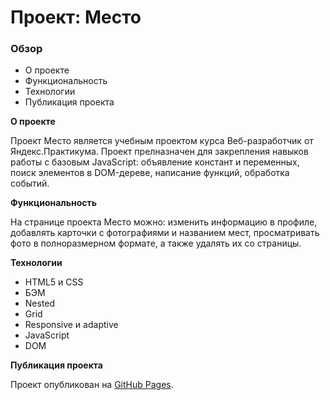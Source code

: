 # Проект: Место

### Обзор

* О проекте
* Функциональность
* Технологии
* Публикация проекта


**О проекте**

Проект Место является учебным проектом курса Веб-разработчик от Яндекс.Практикума. Проект прелназначен для закрепления навыков работы с базовым JavaScript: объявление констант и переменных, поиск элементов в DOM-дереве, написание функций, обработка событий.

**Функциональность**

На странице проекта Место можно: изменить информацию в профиле, добавлять карточки с фотографиями и названием мест, просматривать фото в полноразмерном формате, а также удалять их со страницы.

**Технологии**

* HTML5 и CSS
* БЭМ
* Nested
* Grid
* Responsive и adaptive
* JavaScript
* DOM

**Публикация проекта**

Проект опубликован на [GitHub Pages](https://mmsnegova.github.io/mesto/).
